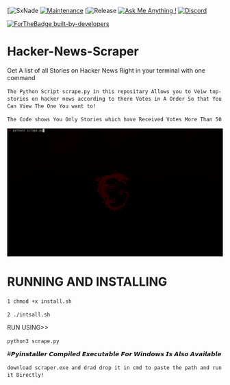 [![SxNade](https://img.shields.io/badge/MadeBy-SxNade-red)
[![Maintenance](https://img.shields.io/badge/Maintained%3F-yes-green.svg)](https://github.com/SxNade)
[![Release](https://img.shields.io/badge/Version-v1.1-yellowgreen)
[![Ask Me Anything !](https://img.shields.io/badge/Ask%20me-anything-1abc9c.svg)](https://github.com/SxNade)
[![Discord](https://img.shields.io/discord/591914197219016707.svg?label=&logo=discord&logoColor=ffffff&color=7389D8&labelColor=6A7EC2)](https://github.com/SxNade)


[![ForTheBadge built-by-developers](http://ForTheBadge.com/images/badges/built-by-developers.svg)](https://github.com/SxNade)

# Hacker-News-Scraper
Get A list of all Stories on Hacker News Right in your terminal with one command 

`The Python Script scrape.py in this repositary Allows you to Veiw top-stories on hacker news according to there Votes in A Order So that You Can View The One You want to!`


`The Code shows You Only Stories which have Received Votes More Than 50`

![Capture](https://github.com/SxNade/Hacker-News-Scraper/blob/main/hn.gif)

# RUNNING AND INSTALLING

`1 chmod +x install.sh`

`2 ./intsall.sh`

RUN USING>>

`python3 scrape.py`

#𝙋𝙮𝙞𝙣𝙨𝙩𝙖𝙡𝙡𝙚𝙧 𝘾𝙤𝙢𝙥𝙞𝙡𝙚𝙙 𝙀𝙭𝙚𝙘𝙪𝙩𝙖𝙗𝙡𝙚 𝙁𝙤𝙧 𝙒𝙞𝙣𝙙𝙤𝙬𝙨 𝙄𝙨 𝘼𝙡𝙨𝙤 𝘼𝙫𝙖𝙞𝙡𝙖𝙗𝙡𝙚

`download scraper.exe and drad drop it in cmd to paste the path and run it Directly!`

